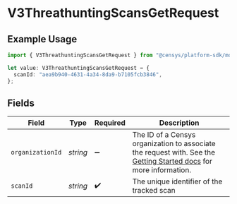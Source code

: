 # V3ThreathuntingScansGetRequest

## Example Usage

```typescript
import { V3ThreathuntingScansGetRequest } from "@censys/platform-sdk/models/operations";

let value: V3ThreathuntingScansGetRequest = {
  scanId: "aea9b940-4631-4a34-8da9-b7105fcb3846",
};
```

## Fields

| Field                                                                                                                                                                                              | Type                                                                                                                                                                                               | Required                                                                                                                                                                                           | Description                                                                                                                                                                                        |
| -------------------------------------------------------------------------------------------------------------------------------------------------------------------------------------------------- | -------------------------------------------------------------------------------------------------------------------------------------------------------------------------------------------------- | -------------------------------------------------------------------------------------------------------------------------------------------------------------------------------------------------- | -------------------------------------------------------------------------------------------------------------------------------------------------------------------------------------------------- |
| `organizationId`                                                                                                                                                                                   | *string*                                                                                                                                                                                           | :heavy_minus_sign:                                                                                                                                                                                 | The ID of a Censys organization to associate the request with. See the [Getting Started docs](https://docs.censys.com/reference/get-started#step-3-set-your-organization-id) for more information. |
| `scanId`                                                                                                                                                                                           | *string*                                                                                                                                                                                           | :heavy_check_mark:                                                                                                                                                                                 | The unique identifier of the tracked scan                                                                                                                                                          |
